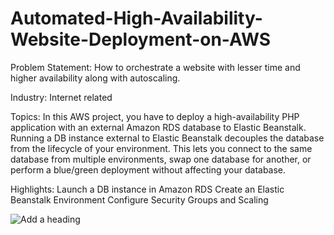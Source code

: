 # Automated-High-Availability-Website-Deployment-on-AWS

Problem Statement: How to orchestrate a website with lesser time and higher
availability along with autoscaling.

Industry: Internet related

Topics: In this AWS project, you have to deploy a high-availability PHP application with
an external Amazon RDS database to Elastic Beanstalk. Running a DB instance external to
Elastic Beanstalk decouples the database from the lifecycle of your environment. This lets
you connect to the same database from multiple environments, swap one database for
another, or perform a blue/green deployment without affecting your database.

Highlights:
Launch a DB instance in Amazon RDS
Create an Elastic Beanstalk Environment
Configure Security Groups and Scaling

![Add a heading](https://github.com/techyavixyz/Automated-High-Availability-Website-Deployment-on-AWS/assets/99551194/bc689079-651d-45f4-aeae-4b60bc40321c)
